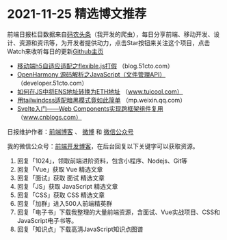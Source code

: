 # 2021-11-25 精选博文推荐

前端日报栏目数据来自[码农头条](http://hao.caibaojian.com.cn/)（我开发的爬虫），每日分享前端、移动开发、设计、资源和资讯等，为开发者提供动力，点击Star按钮来关注这个项目，点击Watch来收听每日的更新[Github主页](https://github.com/kujian/frontendDaily)
* [移动端h5自适应适配之flexible.js打假](https://blog.51cto.com/u_8761305/4678116) （blog.51cto.com）
* [OpenHarmony 源码解析之JavaScript（文件管理API）](https://developer.51cto.com/art/202111/692304.htm) （developer.51cto.com）
* [如何在JS中将ENS地址转换为ETH地址](http://www.tuicool.com/articles/hit/qY7bUbu) （www.tuicool.com）
* [用tailwindcss适配暗黑模式竟如此简单](https://mp.weixin.qq.com/s?__biz=MzkyOTIxMDAzNw==&mid=2247491578&idx=1&sn=e8f69075aec7667c4249ac4c77a3baa4) （mp.weixin.qq.com）
* [Svelte入门——Web Components实现跨框架组件复用](https://www.cnblogs.com/powertoolsteam/p/15596896.html) （www.cnblogs.com）

日报维护作者：[前端博客](http://caibaojian.com.cn/) 、 [微博](http://weibo.com/kujian) 和 [微信公众号](https://open.weixin.qq.com/qr/code?username=caibaojian_com)

我的微信公众号：[前端开发博客](https://open.weixin.qq.com/qr/code?username=caibaojian_com)，在后台回复以下关键字可以获取资源。

1. 回复「1024」，领取前端进阶资料，包含小程序、Nodejs、Git等
2. 回复「Vue」获取 Vue 精选文章
3. 回复「面试」获取 面试 精选文章
4. 回复「JS」获取 JavaScript 精选文章
5. 回复「CSS」获取 CSS 精选文章
6. 回复「加群」进入500人前端精英群
7. 回复「电子书」下载我整理的大量前端资源，含面试、Vue实战项目、CSS和JavaScript电子书等。
8. 回复「知识点」下载高清JavaScript知识点图谱